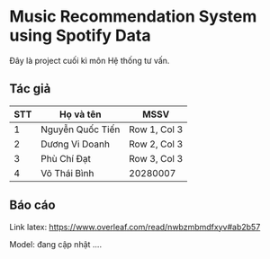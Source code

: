 # Music Recommendation System using Spotify Data
Đây là project cuối kì môn Hệ thống tư vấn. 
## Tác giả 
| STT | Họ và tên | MSSV |
|----------|----------|----------|
| 1 | Nguyễn Quốc Tiến  | Row 1, Col 3 |
| 2 | Dương Vi Doanh | Row 2, Col 3 |
| 3 | Phù Chí Đạt | Row 3, Col 3 |
| 4 | Võ Thái Bình | 20280007 |
## Báo cáo 
Link latex: https://www.overleaf.com/read/nwbzmbmdfxyv#ab2b57

Model: đang cập nhật .... 
